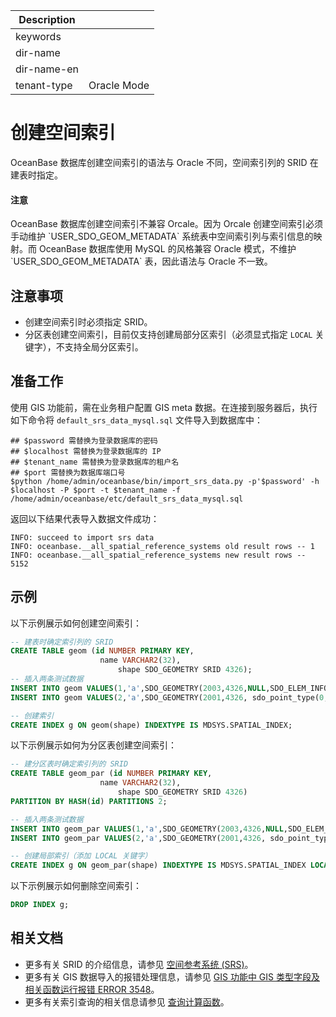 | Description   |                 |
|---------------|-----------------|
| keywords      |                 |
| dir-name      |                 |
| dir-name-en   |                 |
| tenant-type   | Oracle Mode      |

# 创建空间索引

OceanBase 数据库创建空间索引的语法与 Oracle 不同，空间索引列的 SRID 在建表时指定。

<main id="notice" type='notice'>
  <h4>注意</h4>
  <p>OceanBase 数据库创建空间索引不兼容 Orcale。因为 Orcale 创建空间索引必须手动维护 `USER_SDO_GEOM_METADATA` 系统表中空间索引列与索引信息的映射。而 OceanBase 数据库使用 MySQL 的风格兼容 Oracle 模式，不维护 `USER_SDO_GEOM_METADATA` 表，因此语法与 Oracle 不一致。</p>
</main>

## 注意事项

* 创建空间索引时必须指定 SRID。
* 分区表创建空间索引，目前仅支持创建局部分区索引（必须显式指定 `LOCAL` 关键字），不支持全局分区索引。

## 准备工作

使用 GIS 功能前，需在业务租户配置 GIS meta 数据。在连接到服务器后，执行如下命令将  `default_srs_data_mysql.sql` 文件导入到数据库中：

```shell
## $password 需替换为登录数据库的密码
## $localhost 需替换为登录数据库的 IP
## $tenant_name 需替换为登录数据库的租户名
## $port 需替换为数据库端口号
$python /home/admin/oceanbase/bin/import_srs_data.py -p'$password' -h $localhost -P $port -t $tenant_name -f /home/admin/oceanbase/etc/default_srs_data_mysql.sql
```

返回以下结果代表导入数据文件成功：

```shell
INFO: succeed to import srs data
INFO: oceanbase.__all_spatial_reference_systems old result rows -- 1
INFO: oceanbase.__all_spatial_reference_systems new result rows -- 5152
```

## 示例

以下示例展示如何创建空间索引：

```sql
-- 建表时确定索引列的 SRID
CREATE TABLE geom (id NUMBER PRIMARY KEY, 
                    name VARCHAR2(32), 
                        shape SDO_GEOMETRY SRID 4326);
-- 插入两条测试数据
INSERT INTO geom VALUES(1,'a',SDO_GEOMETRY(2003,4326,NULL,SDO_ELEM_INFO_ARRAY(1,1003,1),SDO_ORDINATE_ARRAY(0,0, 0,1, 1,1, 1,0, 0,0)));
INSERT INTO geom VALUES(2,'a',SDO_GEOMETRY(2001,4326, sdo_point_type(0, 0, NULL), NULL, NULL));

-- 创建索引
CREATE INDEX g ON geom(shape) INDEXTYPE IS MDSYS.SPATIAL_INDEX;
```

以下示例展示如何为分区表创建空间索引：

```sql
-- 建分区表时确定索引列的 SRID
CREATE TABLE geom_par (id NUMBER PRIMARY KEY, 
                    name VARCHAR2(32), 
                        shape SDO_GEOMETRY SRID 4326)
PARTITION BY HASH(id) PARTITIONS 2;

-- 插入两条测试数据
INSERT INTO geom_par VALUES(1,'a',SDO_GEOMETRY(2003,4326,NULL,SDO_ELEM_INFO_ARRAY(1,1003,1),SDO_ORDINATE_ARRAY(0,0, 0,1, 1,1, 1,0, 0,0)));
INSERT INTO geom_par VALUES(2,'a',SDO_GEOMETRY(2001,4326, sdo_point_type(0, 0, NULL), NULL, NULL));

-- 创建局部索引（添加 LOCAL 关键字）
CREATE INDEX g ON geom_par(shape) INDEXTYPE IS MDSYS.SPATIAL_INDEX LOCAL;
```

以下示例展示如何删除空间索引：

```sql
DROP INDEX g;
```

## 相关文档

* 更多有关 SRID 的介绍信息，请参见 [空间参考系统 (SRS)](../../../../200.common-tenant-of-mysql-mode/100.basic-elements-of-mysql-mode/100.data-type-of-mysql-mode/900.spatial-data-type-of-mysql-mode/200.spacial-reference-system-of-mysql-mode.md)。
* 更多有关 GIS 数据导入的报错处理信息，请参见 [GIS 功能中 GIS 类型字段及相关函数运行报错 ERROR 3548](https://www.oceanbase.com/knowledge-base/oceanbase-database-1000000000245401)。
* 更多有关索引查询的相关信息请参见 [查询计算函数](../../../500.functions-of-oracle-mode/200.single-row-functions-of-oracle-mode/1400.spatial-functions-of-oracle-mode/300.sdo-geometry-query-functions-of-oracle-mode.md)。
